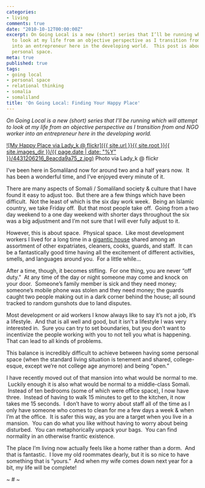 ```yaml
---
categories:
- living
comments: true
date: "2010-10-12T00:00:00Z"
excerpt: On Going Local is a new (short) series that I’ll be running which will attempt
  to look at my life from an objective perspective as I transition from and NGO worker
  into an entrepreneur here in the developing world.  This post is about finding some
  personal space.
meta: true
published: true
tags:
- going local
- personal space
- relational thinking
- somalia
- somaliland
title: 'On Going Local: Finding Your Happy Place'
---
```


*On Going Local is a new (short) series that I’ll be running which will attempt to look at my life from an objective perspective as I transition from and NGO worker into an entrepreneur here in the developing world.*

[![My Happy Place via Lady_k @ flickr]({{ site.url }}{{ site.root }}{{ site.images_dir }}/{{ page.date | date: "%Y" }}/4431206216_8eacda9a75_z.jpg)](http://www.flickr.com/photos/krista_g/4431206216/)
Photo via Lady_k @ flickr

I’ve been here in Somaliland now for around two and a half years now.  It has been a wonderful time, and I’ve enjoyed every minute of it.


There are many aspects of Somali / Somaliland society & culture that I have found it easy to adjust too.  But there are a few things which have been difficult.  Not the least of which is the six day work week.  Being an Islamic country, we take Friday off.  But that most people take off.  Going from a two day weekend to a one day weekend with shorter days throughout the six was a big adjustment and I’m not sure that I will ever fully adjust to it.

However, this is about space.  Physical space.  Like most development workers I lived for a long time in a [gigantic house][2] shared among an assortment of other expatriates, cleaners, cooks, guards, and staff.  It can be a fantastically good time having all the excitement of different activities, smells, and languages around you.  For a little while…

 [2]: http://picasaweb.google.com/caseykuhlman/SomalilandCompound02 "Gorgorka Luxury Estates"

After a time, though, it becomes stifling.  For one thing, you are never “off duty.”  At any time of the day or night someone may come and knock on your door.  Someone’s family member is sick and they need money; someone’s mobile phone was stolen and they need money; the guards caught two people making out in a dark corner behind the house; all sound tracked to random gunshots due to land disputes.

Most development or aid workers I know always like to say it’s not a job, it’s a lifestyle.  And that is all well and good, but it isn’t a lifestyle I was very interested in.  Sure you can try to set boundaries, but you don’t want to incentivize the people working with you to not tell you what is happening.   That can lead to all kinds of problems.

This balance is incredibly difficult to achieve between having some personal space (when the standard living situation is tenement and shared, college-esque, except we’re not college age anymore) and being “open.”

I have recently moved out of that mansion into what would be normal to me.  Luckily enough it is also what would be normal to a middle-class Somali.  Instead of ten bedrooms (some of which were office space), I now have three.  Instead of having to walk 15 minutes to get to the kitchen, it now takes me 15 seconds.  I don’t have to worry about staff all of the time as I only have someone who comes to clean for me a few days a week & when I’m at the office.  It is safer this way, as you are a target when you live in a mansion.  You can do what you like without having to worry about being disturbed.  You can metaphorically unpack your bags.  You can find normality in an otherwise frantic existence.

The place I’m living now actually feels like a home rather than a dorm.  And that is fantastic.  I love my old roommates dearly, but it is so nice to have something that is “yours.”  And when my wife comes down next year for a bit, my life will be complete!

~ # ~